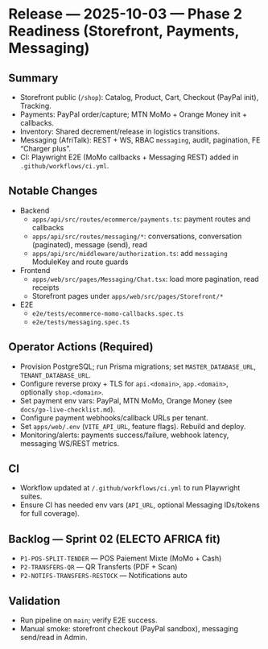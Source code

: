 # Release — 2025-10-03 — Phase 2 Readiness (Storefront, Payments, Messaging)

## Summary
- Storefront public (`/shop`): Catalog, Product, Cart, Checkout (PayPal init), Tracking.
- Payments: PayPal order/capture; MTN MoMo + Orange Money init + callbacks.
- Inventory: Shared decrement/release in logistics transitions.
- Messaging (AfriTalk): REST + WS, RBAC `messaging`, audit, pagination, FE “Charger plus”.
- CI: Playwright E2E (MoMo callbacks + Messaging REST) added in `.github/workflows/ci.yml`.

## Notable Changes
- Backend
  - `apps/api/src/routes/ecommerce/payments.ts`: payment routes and callbacks
  - `apps/api/src/routes/messaging/*`: conversations, conversation (paginated), message (send), read
  - `apps/api/src/middleware/authorization.ts`: add `messaging` ModuleKey and route guards
- Frontend
  - `apps/web/src/pages/Messaging/Chat.tsx`: load more pagination, read receipts
  - Storefront pages under `apps/web/src/pages/Storefront/*`
- E2E
  - `e2e/tests/ecommerce-momo-callbacks.spec.ts`
  - `e2e/tests/messaging.spec.ts`

## Operator Actions (Required)
- Provision PostgreSQL; run Prisma migrations; set `MASTER_DATABASE_URL`, `TENANT_DATABASE_URL`.
- Configure reverse proxy + TLS for `api.<domain>`, `app.<domain>`, optionally `shop.<domain>`.
- Set payment env vars: PayPal, MTN MoMo, Orange Money (see `docs/go-live-checklist.md`).
- Configure payment webhooks/callback URLs per tenant.
- Set `apps/web/.env` (`VITE_API_URL`, feature flags). Rebuild and deploy.
- Monitoring/alerts: payments success/failure, webhook latency, messaging WS/REST metrics.

## CI
- Workflow updated at `/.github/workflows/ci.yml` to run Playwright suites.
- Ensure CI has needed env vars (`API_URL`, optional Messaging IDs/tokens for full coverage).

## Backlog — Sprint 02 (ELECTO AFRICA fit)
- `P1-POS-SPLIT-TENDER` — POS Paiement Mixte (MoMo + Cash)
- `P2-TRANSFERS-QR` — QR Transferts (PDF + Scan)
- `P2-NOTIFS-TRANSFERS-RESTOCK` — Notifications auto

## Validation
- Run pipeline on `main`; verify E2E success.
- Manual smoke: storefront checkout (PayPal sandbox), messaging send/read in Admin.
